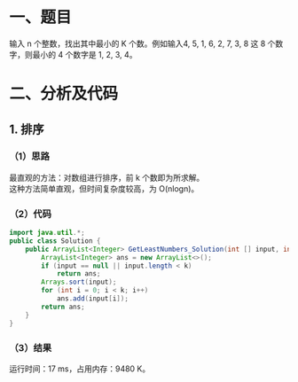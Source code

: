 # 一、题目
输入 n 个整数，找出其中最小的 K 个数。例如输入4, 5, 1, 6, 2, 7, 3, 8 这 8 个数字，则最小的 4 个数字是 1, 2, 3, 4。
# 二、分析及代码
## 1. 排序
### （1）思路
最直观的方法：对数组进行排序，前 k 个数即为所求解。   
这种方法简单直观，但时间复杂度较高，为 O(nlogn)。  
### （2）代码
```java
import java.util.*;
public class Solution {
    public ArrayList<Integer> GetLeastNumbers_Solution(int [] input, int k) {
        ArrayList<Integer> ans = new ArrayList<>();
        if (input == null || input.length < k)
            return ans;
        Arrays.sort(input);
        for (int i = 0; i < k; i++)
            ans.add(input[i]);
        return ans;
    }
}
```
### （3）结果
运行时间：17 ms，占用内存：9480 K。
